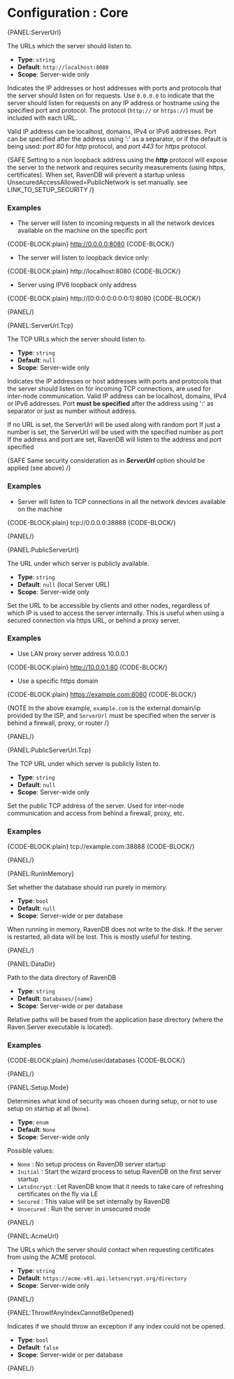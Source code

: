 # Configuration : Core

{PANEL:ServerUrl}

The URLs which the server should listen to.

- **Type**: `string`
- **Default**: `http://localhost:8080`
- **Scope**: Server-wide only

Indicates the IP addresses or host addresses with ports and protocols that the server should listen on for requests. Use `0.0.0.0` to indicate that the server should listen for requests on any IP address or hostname using the specified port and protocol. The protocol (`http://` or `https://`) must be included with each URL.

Valid IP address can be localhost, domains, IPv4 or IPv6 addresses. Port can be specified after the address using ':' as a separator, or if the default is being used: *port 80* for *http* protocol, and *port 443* for *https* protocol.

{SAFE Setting to a non loopback address using the ***http*** protocol will expose the server to the network and requires security measurements (using https, certificates). When set, RavenDB will prevent a startup unless UnsecuredAccessAllowed=PublicNetwork is set manually. see LINK_TO_SETUP_SECURITY /}

### Examples

* The server will listen to incoming requests in all the network devices available on the machine on the specific port

{CODE-BLOCK:plain}
http://0.0.0.0:8080
{CODE-BLOCK/}

* The server will listen to loopback device only:

{CODE-BLOCK:plain}
http://localhost:8080
{CODE-BLOCK/}

* Server using IPV6 loopback only address

{CODE-BLOCK:plain}
http://[0:0:0:0:0:0:0:1]:8080
{CODE-BLOCK/}

{PANEL/}

{PANEL:ServerUrl.Tcp}

The TCP URLs which the server should listen to.

- **Type**: `string`
- **Default**: `null`
- **Scope**: Server-wide only

Indicates the IP addresses or host addresses with ports and protocols that the server should listen on for incoming TCP connections, are used for inter-node communication.
Valid IP address can be localhost, domains, IPv4 or IPv6 addresses. Port **must be specified** after the address using ':' as separator or just as number without address. 

If no URL is set, the ServerUrl will be used along with random port
If just a number is set, the ServerUrl will be used with the specified number as port
If the address and port are set, RavenDB will listen to the address and port specified

{SAFE Same security consideration as in ***ServerUrl*** option should be applied (see above) /}

### Examples

* Server will listen to TCP connections in all the network devices available on the machine

{CODE-BLOCK:plain}
tcp://0.0.0.0:38888
{CODE-BLOCK/}

{PANEL/}

{PANEL:PublicServerUrl}

The URL under which server is publicly available.

- **Type**: `string`
- **Default**: `null` (local Server URL)
- **Scope**: Server-wide only

Set the URL to be accessible by clients and other nodes, regardless of which IP is used to access the server internally. This is useful when using a secured connection via https URL, or behind a proxy server. 

### Examples

* Use LAN proxy server address 10.0.0.1

{CODE-BLOCK:plain}
http://10.0.0.1:80
{CODE-BLOCK/}

* Use a specific https domain

{CODE-BLOCK:plain}
https://example.com:8080
{CODE-BLOCK/}

{NOTE In the above example, `example.com` is the external domain/ip provided by the ISP, and `ServerUrl` must be specified when the server is behind a firewall, proxy, or router /}

{PANEL/}

{PANEL:PublicServerUrl.Tcp}

The TCP URL under which server is publicly listen to.

- **Type**: `string`
- **Default**: `null`
- **Scope**: Server-wide only

Set the public TCP address of the server. Used for inter-node communication and access from behind a firewall, proxy, etc.

### Examples

{CODE-BLOCK:plain}
tcp://example.com:38888
{CODE-BLOCK/}

{PANEL/}

{PANEL:RunInMemory}

Set whether the database should run purely in memory.

- **Type**: `bool`
- **Default**: `null`
- **Scope**: Server-wide or per database

When running in memory, RavenDB does not write to the disk. If the server is restarted, all data will be lost. This is mostly useful for testing.

{PANEL/}

{PANEL:DataDir}

Path to the data directory of RavenDB

- **Type**: `string`
- **Default**: `Databases/{name}`
- **Scope**: Server-wide or per database

Relative paths will be based from the application base directory (where the Raven.Server executable is located).

### Examples

{CODE-BLOCK:plain}
/home/user/databases
{CODE-BLOCK/}

{PANEL/}

{PANEL:Setup.Mode}

Determines what kind of security was chosen during setup, or not to use setup on startup at all (`None`).

- **Type**: `enum`
- **Default**: `None`
- **Scope**: Server-wide only

Possible values:

- `None` : No setup process on RavenDB server startup
- `Initial` : Start the wizard process to setup RavenDB on the first server startup
- `LetsEncrypt` : Let RavenDB know that it needs to take care of refreshing certificates on the fly via LE
- `Secured` : This value will be set internally by RavenDB
- `Unsecured` : Run the server in unsecured mode

{PANEL/}

{PANEL:AcmeUrl}

The URLs which the server should contact when requesting certificates from using the ACME protocol.

- **Type**: `string`
- **Default**: `https://acme-v01.api.letsencrypt.org/directory`
- **Scope**: Server-wide only

{PANEL/}

{PANEL:ThrowIfAnyIndexCannotBeOpened}

 Indicates if we should throw an exception if any index could not be opened.

- **Type**: `bool`
- **Default**: `false`
- **Scope**: Server-wide or per database

{PANEL/}
